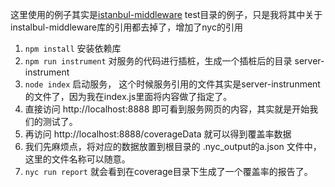 这里使用的例子其实是[istanbul-middleware](https://github.com/gotwarlost/istanbul-middleware) test目录的例子，只是我将其中关于instalbul-middleware库的引用都去掉了，增加了nyc的引用

1. ```npm install``` 安装依赖库
2. ```npm run instrument``` 对服务的代码进行插桩，生成一个插桩后的目录 server-instrument
3. ```node index``` 启动服务， 这个时候服务引用的文件其实是server-instrunment的文件了，因为我在index.js里面将内容做了指定了。
4. 直接访问 http://localhost:8888 即可看到服务网页的内容，其实就是开始我们的测试了。
5. 再访问  http://localhost:8888/coverageData 就可以得到覆盖率数据
6. 我们先麻烦点，将对应的数据放置到根目录的 .nyc_output的a.json 文件中，这里的文件名称可以随意。
7. ```nyc run report``` 就会看到在coverage目录下生成了一个覆盖率的报告了。